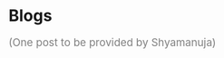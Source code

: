 # Blogs
<span style="color:gray"><span style="font-size: 14pt;">(One post to be provided by Shyamanuja)</span></span>

